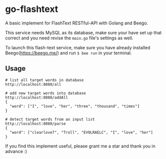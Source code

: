 # go-flashtext
A basic implement for FlashText RESTful-API with Golang and Beego.

This service needs MySQL as its database, make sure your have set up that correct and you need revise the ```main.go``` file's settings as well.

To launch this flash-text service, make sure you have already installed Beego(https://beego.me/) and run ```$ bee run``` in your terminal.


## Usage

```
# list all target words in database
http://localhost:8080/all

# add new target words into database
http://localhost:8080/addAll
{
  "word": ["I", "love", "her", "three", "thousand", "times"]
}

# detect target words from an input list
http://localhost:8080/parse
{
  "word": ["clearlove7", "Troll", "EVOLRAELC", "I", "love", "her"]
}
```

If you find this implement useful, please grant me a star and thank you in advance :)
